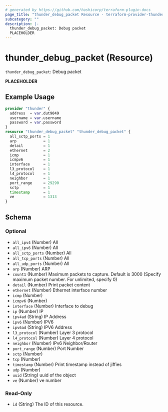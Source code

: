 ```yaml
---
# generated by https://github.com/hashicorp/terraform-plugin-docs
page_title: "thunder_debug_packet Resource - terraform-provider-thunder"
subcategory: ""
description: |-
  thunder_debug_packet: Debug packet
  PLACEHOLDER
---
```


# thunder_debug_packet (Resource)

`thunder_debug_packet`: Debug packet

__PLACEHOLDER__

## Example Usage

```terraform
provider "thunder" {
  address  = var.dut9049
  username = var.username
  password = var.password
}
resource "thunder_debug_packet" "thunder_debug_packet" {
  all_sctp_ports = 1
  arp            = 1
  detail         = 1
  ethernet       = 2
  icmp           = 1
  icmpv6         = 1
  interface      = 1
  l3_protocol    = 1
  l4_protocol    = 1
  neighbor       = 1
  port_range     = 29290
  sctp           = 1
  timestamp      = 1
  ve             = 1313
}
```

<!-- schema generated by tfplugindocs -->
## Schema

### Optional

- `all_ipv4` (Number) All
- `all_ipv6` (Number) All
- `all_sctp_ports` (Number) All
- `all_tcp_ports` (Number) All
- `all_udp_ports` (Number) All
- `arp` (Number) ARP
- `count1` (Number) Maximum packets to capture. Default is 3000 (Specify maximum packet number. For unlimited, specify 0)
- `detail` (Number) Print packet content
- `ethernet` (Number) Ethernet interface number
- `icmp` (Number)
- `icmpv6` (Number)
- `interface` (Number) Interface to debug
- `ip` (Number) IP
- `ipv4ad` (String) IP Address
- `ipv6` (Number) IPV6
- `ipv6ad` (String) IPV6 Address
- `l3_protocol` (Number) Layer 3 protocol
- `l4_protocol` (Number) Layer 4 protocol
- `neighbor` (Number) IPv6 Neighbor/Router
- `port_range` (Number) Port Number
- `sctp` (Number)
- `tcp` (Number)
- `timestamp` (Number) Print timestamp instead of jiffies
- `udp` (Number)
- `uuid` (String) uuid of the object
- `ve` (Number) ve number

### Read-Only

- `id` (String) The ID of this resource.


